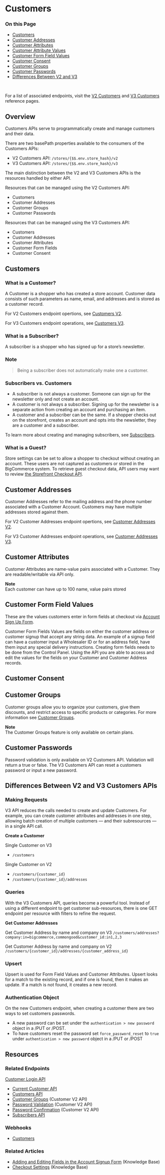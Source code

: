 # Customers

<div class="otp" id="no-index">

### On this Page	
- [Customers](#customers)
- [Customer Addresses](#customer-addresses)
- [Customer Attributes](#customer-attributes)
- [Customer Attribute Values](#customer-attribute-values)
- [Customer Form Field Values](#customer-form-field-values)
- [Customer Consent](#customer-consent)
- [Customer Groups](#customer-groups)
- [Customer Passwords](#customer-passwords)
- [Differences Between V2 and V3](#differences-between-v2-and-v3-customers-api)

</div>

</br>

For a list of associated endpoints, visit the [V2 Customers](https://developer.bigcommerce.com/api-reference/store-management/customers-v2) and [V3 Customers](https://developer.bigcommerce.com/api-reference/store-management/customers-v3) reference pages. 

## Overview

Customers APIs serve to programmatically create and manage customers and their data. 

There are two basePath properties available to the consumers of the Customers APIs:

* V2 Customers API: `/stores/{$$.env.store_hash}/v2`
* V3 Customers API: `/stores/{$$.env.store_hash}/v3`

The main distinction between the V2 and V3 Customers APIs is the resources handled by either API.

Resources that can be managed using the V2 Customers API:
* Customers
* Customer Addresses
* Customer Groups
* Customer Passwords

Resources that can be managed using the V3 Customers API:
* Customers
* Customer Addresses
* Customer Attributes
* Customer Form Fields
* Customer Consent

## Customers

### What is a Customer?

A Customer is a shopper who has created a store account. Customer data consists of such parameters as name, email, and addresses and is stored as a customer record.

For V2 Customers endpoint opertions, see [Customers V2](https://developer.bigcommerce.com/api-reference/customer-subscribers/customers-api/customers/).

For V3 Customers endpoint operations, see [Customers V3](https://developer.bigcommerce.com/api-reference/customer-subscribers/v3-customers-api/customers/).

### What is a Subscriber?

A subscriber is a shopper who has signed up for a store’s newsletter.

<div class="HubBlock--callout">
<div class="CalloutBlock--">
<div class="HubBlock-content">
    
### Note
> Being a subscriber does not automatically make one a customer.

</div>
</div>
</div>

### Subscribers vs. Customers

- A subscriber is not always a customer. Someone can sign up for the newsletter only and not create an account.
- A customer is not always a subscriber. Signing up for the newsletter is a separate action from creating an account and purchasing an item.
- A customer and a subscriber can be the same. If a shopper checks out on the storefront, creates an account and opts into the newsletter, they are a customer and a subscriber.

To learn more about creating and managing subscribers, see [Subscribers](https://developer.bigcommerce.com/api-reference/customer-subscribers/subscribers-api). 

### What is a Guest?
Store settings can be set to allow a shopper to checkout without creating an account. These users are not captured as customers or stored in the BigCommerce system. To retrieve guest checkout data, API users may want to review [the Storefront Checkout API](https://developer.bigcommerce.com/api-reference/cart-checkout/storefront-checkout-api). 

## Customer Addresses

Customer Addresses refer to the mailing address and the phone number associated with a Customer Account. Customers may have multiple addresses stored against them.

For V2 Customer Addresses endpoint opertions, see [Customer Addresses V2](https://developer.bigcommerce.com/api-reference/customer-subscribers/customers-api/customer-addresses).

For V3 Customer Addresses endpoint operations, see [Customer Addresses V3](https://developer.bigcommerce.com/api-reference/customer-subscribers/v3-customers-api/customer-addresses).


## Customer Attributes
Customer Attributes are name-value pairs associated with a Customer. They are readable/writable via API only.

**Note**
<br>
Each customer can have up to 100 name, value pairs stored


## Customer Form Field Values
These are the values customers enter in form fields at checkout via [Account Sign Up Form](https://support.bigcommerce.com/s/article/Editing-Form-Fields).

Customer Form Fields Values are fields on either the customer address or customer signup that accept any string data. An example of a signup field can have a customer input a Wholesaler ID or for an address field, have them input any special delivery instructions. Creating form fields needs to be done from the Control Panel. Using the API you are able to access and edit the values for the fields on your Customer and Customer Address records.

## Customer Consent

## Customer Groups

Customer groups allow you to organize your customers, give them discounts, and restrict access to specific products or categories. For more information see [Customer Groups](https://support.bigcommerce.com/s/article/Customer-Groups).

**Note**
<br>
The Customer Groups feature is only available on certain plans.

## Customer Passwords
Password validation is only available on V2 Customers API. Validation will return a true or false. The V3 Customers API can reset a customers password or input a new password. 

## Differences Between V2 and V3 Customers APIs

### Making Requests

V3 API reduces the calls needed to create and update Customers. For example, you can create customer attributes and addresses in one step, allowing batch creation of multiple customers — and their subresources — in a single API call.

**Create a Customer**

Single Customer on V3
- `/customers`

Single Customer on V2
* `/customers/{customer_id}`
* `/customers/{customer_id}/addresses`

### Queries

With the V3 Customers API, queries become a powerful tool. Instead of using a different endpoint to get customer sub-resources, there is one GET endpoint per resource with filters to refine the request. 

**Get Customer Addresses**

Get Customer Address by name and company on V3
`/customers/addresses?company:in=bigcommerce,commongood&customer_id:in1,2,3`

Get Customer Address by name and company on V2
`/customers/{customer_id}/addresses/{customer_address_id}`

### Upsert

Upsert is used for Form Field Values and Customer Attributes. Upsert looks for a match to the existing record, and if one is found, then it makes an update. If a match is not found, it creates a new record.

### Authentication Object

On the new Customers endpoint, when creating a customer there are two ways to set customers passwords. 
- A new password can be set under the `authentication > new password` object in a /PUT or /POST. 
- To have customers reset the password set `force_password_reset` to `true` under `authentication > new password` object in a /PUT or /POST


## Resources

### Related Endpoints
  [Customer Login API](https://developer.bigcommerce.com/api-docs/customers/customer-login-api)
- [Current Customer API](https://developer.bigcommerce.com/api-docs/customers/current-customer-api)
- [Customers API](https://developer.bigcommerce.com/api-reference/customer-subscribers/v3-customers-api)
- [Customer Groups](https://developer.bigcommerce.com/api-reference/customer-subscribers/customers-api/customer-groups/getallcustomergroups) (Customer V2 API)
- [Password Validation](https://developer.bigcommerce.com/api-reference/customer-subscribers/customers-api/customer-passwords/validatecustomerpassword) (Customer V2 API)
- [Password Confirmation](https://developer.bigcommerce.com/api-reference/customer-subscribers/customers-api/customers/createanewcustomer) (Customer V2 API)
- [Subscribers API](https://developer.bigcommerce.com/api-reference/customer-subscribers/subscribers-api)

### Webhooks
- [Customers](https://developer.bigcommerce.com/api-docs/getting-started/webhooks/webhook-events#webhook-events_customer)

### Related Articles
- [Adding and Editing Fields in the Account Signup Form](https://support.bigcommerce.com/s/article/Editing-Form-Fields#account-fields) (Knowledge Base)
- [Checkout Settings](https://support.bigcommerce.com/s/article/Checkout-Settings#checkout-settings) (Knowledge Base)
